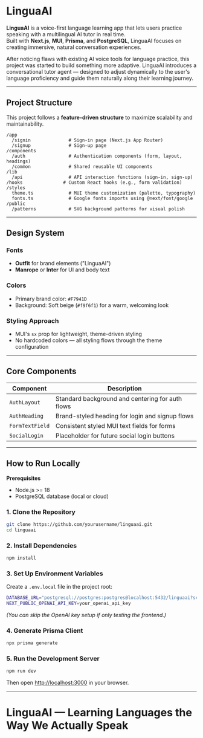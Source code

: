 

# LinguaAI

**LinguaAI** is a voice-first language learning app that lets users practice speaking with a multilingual AI tutor in real time.  
Built with **Next.js**, **MUI**, **Prisma**, and **PostgreSQL**, LinguaAI focuses on creating immersive, natural conversation experiences.

After noticing flaws with existing AI voice tools for language practice, this project was started to build something more adaptive. LinguaAI introduces a conversational tutor agent — designed to adjust dynamically to the user's language proficiency and guide them naturally along their learning journey.

---

## Project Structure

This project follows a **feature-driven structure** to maximize scalability and maintainability.

```
/app
  /signin              # Sign-in page (Next.js App Router)
  /signup              # Sign-up page
/components
  /auth                # Authentication components (form, layout, headings)
  /common              # Shared reusable UI components
/lib
  /api                 # API interaction functions (sign-in, sign-up)
/hooks               # Custom React hooks (e.g., form validation)
/styles
  theme.ts             # MUI theme customization (palette, typography)
  fonts.ts             # Google fonts imports using @next/font/google
/public
  /patterns            # SVG background patterns for visual polish
```

---

## Design System

### Fonts
- **Outfit** for brand elements ("LinguaAI")
- **Manrope** or **Inter** for UI and body text

### Colors
- Primary brand color: `#F7941D`
- Background: Soft beige (`#f9f6f1`) for a warm, welcoming look

### Styling Approach
- MUI's `sx` prop for lightweight, theme-driven styling
- No hardcoded colors — all styling flows through the theme configuration

---

## Core Components

| Component        | Description                                      |
|------------------|--------------------------------------------------|
| `AuthLayout`     | Standard background and centering for auth flows |
| `AuthHeading`    | Brand-styled heading for login and signup flows  |
| `FormTextField`  | Consistent styled MUI text fields for forms      |
| `SocialLogin`    | Placeholder for future social login buttons     |

---

## How to Run Locally

**Prerequisites**
- Node.js >= 18
- PostgreSQL database (local or cloud)

### 1. Clone the Repository

```bash
git clone https://github.com/yourusername/linguaai.git
cd linguaai
```

### 2. Install Dependencies

```bash
npm install
```

### 3. Set Up Environment Variables

Create a `.env.local` file in the project root:

```bash
DATABASE_URL="postgresql://postgres:postgres@localhost:5432/linguaai?schema=public"
NEXT_PUBLIC_OPENAI_API_KEY=your_openai_api_key
```

_(You can skip the OpenAI key setup if only testing the frontend.)_

### 4. Generate Prisma Client

```bash
npx prisma generate
```

### 5. Run the Development Server

```bash
npm run dev
```

Then open [http://localhost:3000](http://localhost:3000) in your browser.

---

# LinguaAI — Learning Languages the Way We Actually Speak
